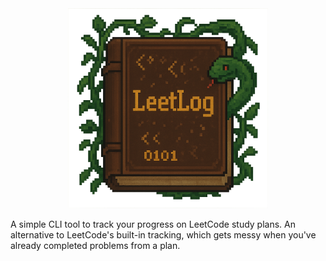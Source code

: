 <div align="center">
<img src="leetlog.png" alt="leetlog" height=320 />
</div>

A simple CLI tool to track your progress on LeetCode study plans. An alternative to LeetCode's built-in tracking, which gets messy when you've already completed problems from a plan.
